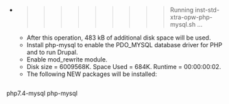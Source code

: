 * >>>>>>>>> Running inst-std-xtra-opw-php-mysql.sh ...
  * After this operation, 483 kB of additional disk space will be used.
  * Install php-mysql to enable the PDO_MYSQL database driver for PHP and to run Drupal.
  * Enable mod_rewrite module.
  * Disk size = 6009568K. Space Used = 684K. Runtime = 00:00:00:02.
  * The following NEW packages will be installed:
  ```bash
php7.4-mysql php-mysql
  ```
